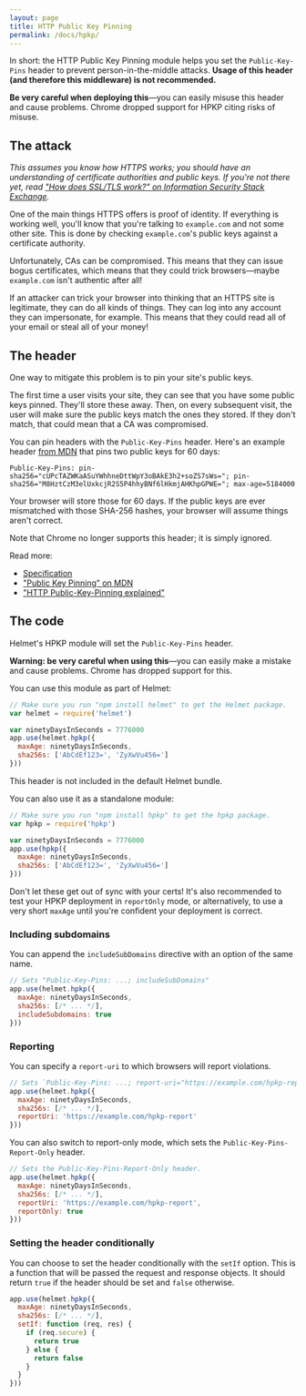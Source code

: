 ```yaml
---
layout: page
title: HTTP Public Key Pinning
permalink: /docs/hpkp/
---
```

In short: the HTTP Public Key Pinning module helps you set the `Public-Key-Pins` header to prevent person-in-the-middle attacks. **Usage of this header (and therefore this middleware) is not recommended.**

**Be very careful when deploying this**—you can easily misuse this header and cause problems. Chrome dropped support for HPKP citing risks of misuse.

The attack
----------

*This assumes you know how HTTPS works; you should have an understanding of certificate authorities and public keys. If you're not there yet, read ["How does SSL/TLS work?" on Information Security Stack Exchange](https://security.stackexchange.com/questions/20803/how-does-ssl-tls-work).*

One of the main things HTTPS offers is proof of identity. If everything is working well, you'll know that you're talking to `example.com` and not some other site. This is done by checking `example.com`'s public keys against a certificate authority.

Unfortunately, CAs can be compromised. This means that they can issue bogus certificates, which means that they could trick browsers—maybe `example.com` isn't authentic after all!

If an attacker can trick your browser into thinking that an HTTPS site is legitimate, they can do all kinds of things. They can log into any account they can impersonate, for example. This means that they could read all of your email or steal all of your money!

The header
----------

One way to mitigate this problem is to pin your site's public keys.

The first time a user visits your site, they can see that you have some public keys pinned. They'll store these away. Then, on every subsequent visit, the user will make sure the public keys match the ones they stored. If they don't match, that could mean that a CA was compromised.

You can pin headers with the `Public-Key-Pins` header. Here's an example header [from MDN](https://developer.mozilla.org/en-US/docs/Web/Security/Public_Key_Pinning) that pins two public keys for 60 days:

```
Public-Key-Pins: pin-sha256="cUPcTAZWKaASuYWhhneDttWpY3oBAkE3h2+soZS7sWs="; pin-sha256="M8HztCzM3elUxkcjR2S5P4hhyBNf6lHkmjAHKhpGPWE="; max-age=5184000
```

Your browser will store those for 60 days. If the public keys are ever mismatched with those SHA-256 hashes, your browser will assume things aren't correct.

Note that Chrome no longer supports this header; it is simply ignored.

Read more:

- [Specification](https://timtaubert.de/blog/2014/10/http-public-key-pinning-explained/)
- ["Public Key Pinning" on MDN](https://developer.mozilla.org/en-US/docs/Web/Security/Public_Key_Pinning)
- ["HTTP Public-Key-Pinning explained"](https://timtaubert.de/blog/2014/10/http-public-key-pinning-explained/)

The code
--------

Helmet's HPKP module will set the `Public-Key-Pins` header.

**Warning: be very careful when using this**—you can easily make a mistake and cause problems. Chrome has dropped support for this.

You can use this module as part of Helmet:

```javascript
// Make sure you run "npm install helmet" to get the Helmet package.
var helmet = require('helmet')

var ninetyDaysInSeconds = 7776000
app.use(helmet.hpkp({
  maxAge: ninetyDaysInSeconds,
  sha256s: ['AbCdEf123=', 'ZyXwVu456=']
}))
```

This header is not included in the default Helmet bundle.

You can also use it as a standalone module:

```javascript
// Make sure you run "npm install hpkp" to get the hpkp package.
var hpkp = require('hpkp')

var ninetyDaysInSeconds = 7776000
app.use(hpkp({
  maxAge: ninetyDaysInSeconds,
  sha256s: ['AbCdEf123=', 'ZyXwVu456=']
}))
```

Don't let these get out of sync with your certs! It's also recommended to test your HPKP deployment in `reportOnly` mode, or alternatively, to use a very short `maxAge` until you're confident your deployment is correct.

### Including subdomains

You can append the `includeSubDomains` directive with an option of the same name.

```javascript
// Sets "Public-Key-Pins: ...; includeSubDomains"
app.use(helmet.hpkp({
  maxAge: ninetyDaysInSeconds,
  sha256s: [/* ... */],
  includeSubdomains: true
}))
```

### Reporting

You can specify a `report-uri` to which browsers will report violations.

```javascript
// Sets `Public-Key-Pins: ...; report-uri="https://example.com/hpkp-report"`
app.use(helmet.hpkp({
  maxAge: ninetyDaysInSeconds,
  sha256s: [/* ... */],
  reportUri: 'https://example.com/hpkp-report'
}))
```

You can also switch to report-only mode, which sets the `Public-Key-Pins-Report-Only` header.

```javascript
// Sets the Public-Key-Pins-Report-Only header.
app.use(helmet.hpkp({
  maxAge: ninetyDaysInSeconds,
  sha256s: [/* ... */],
  reportUri: 'https://example.com/hpkp-report',
  reportOnly: true
}))
```

### Setting the header conditionally

You can choose to set the header conditionally with the `setIf` option. This is a function that will be passed the request and response objects. It should return `true` if the header should be set and `false` otherwise.

```javascript
app.use(helmet.hpkp({
  maxAge: ninetyDaysInSeconds,
  sha256s: [/* ... */],
  setIf: function (req, res) {
    if (req.secure) {
      return true
    } else {
      return false
    }
  }
}))
```
